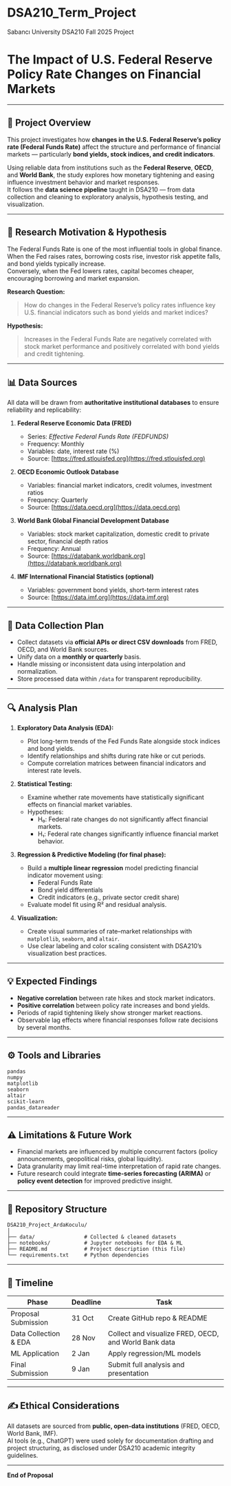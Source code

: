 # DSA210_Term_Project
Sabancı University DSA210 Fall 2025 Project
# The Impact of U.S. Federal Reserve Policy Rate Changes on Financial Markets

---

## 📘 Project Overview
This project investigates how **changes in the U.S. Federal Reserve’s policy rate (Federal Funds Rate)** affect the structure and performance of financial markets — particularly **bond yields, stock indices, and credit indicators**.  

Using reliable data from institutions such as the **Federal Reserve**, **OECD**, and **World Bank**, the study explores how monetary tightening and easing influence investment behavior and market responses.  
It follows the **data science pipeline** taught in DSA210 — from data collection and cleaning to exploratory analysis, hypothesis testing, and visualization.

---

## 🧠 Research Motivation & Hypothesis
The Federal Funds Rate is one of the most influential tools in global finance.  
When the Fed raises rates, borrowing costs rise, investor risk appetite falls, and bond yields typically increase.  
Conversely, when the Fed lowers rates, capital becomes cheaper, encouraging borrowing and market expansion.  

**Research Question:**  
> How do changes in the Federal Reserve’s policy rates influence key U.S. financial indicators such as bond yields and market indices?

**Hypothesis:**  
> Increases in the Federal Funds Rate are negatively correlated with stock market performance and positively correlated with bond yields and credit tightening.

---

## 📊 Data Sources
All data will be drawn from **authoritative institutional databases** to ensure reliability and replicability:

1. **Federal Reserve Economic Data (FRED)**  
   - Series: *Effective Federal Funds Rate (FEDFUNDS)*  
   - Frequency: Monthly  
   - Variables: date, interest rate (%)  
   - Source: [https://fred.stlouisfed.org](https://fred.stlouisfed.org)

2. **OECD Economic Outlook Database**  
   - Variables: financial market indicators, credit volumes, investment ratios  
   - Frequency: Quarterly  
   - Source: [https://data.oecd.org](https://data.oecd.org)

3. **World Bank Global Financial Development Database**  
   - Variables: stock market capitalization, domestic credit to private sector, financial depth ratios  
   - Frequency: Annual  
   - Source: [https://databank.worldbank.org](https://databank.worldbank.org)

4. **IMF International Financial Statistics (optional)**  
   - Variables: government bond yields, short-term interest rates  
   - Source: [https://data.imf.org](https://data.imf.org)

---

## 🧩 Data Collection Plan
- Collect datasets via **official APIs or direct CSV downloads** from FRED, OECD, and World Bank sources.  
- Unify data on a **monthly or quarterly** basis.  
- Handle missing or inconsistent data using interpolation and normalization.  
- Store processed data within `/data` for transparent reproducibility.  

---

## 🔍 Analysis Plan
1. **Exploratory Data Analysis (EDA):**  
   - Plot long-term trends of the Fed Funds Rate alongside stock indices and bond yields.  
   - Identify relationships and shifts during rate hike or cut periods.  
   - Compute correlation matrices between financial indicators and interest rate levels.

2. **Statistical Testing:**  
   - Examine whether rate movements have statistically significant effects on financial market variables.  
   - Hypotheses:  
     - H₀: Federal rate changes do not significantly affect financial markets.  
     - H₁: Federal rate changes significantly influence financial market behavior.

3. **Regression & Predictive Modeling (for final phase):**  
   - Build a **multiple linear regression** model predicting financial indicator movement using:  
     - Federal Funds Rate  
     - Bond yield differentials  
     - Credit indicators (e.g., private sector credit share)  
   - Evaluate model fit using R² and residual analysis.

4. **Visualization:**  
   - Create visual summaries of rate–market relationships with `matplotlib`, `seaborn`, and `altair`.  
   - Use clear labeling and color scaling consistent with DSA210’s visualization best practices.

---

## 💡 Expected Findings
- **Negative correlation** between rate hikes and stock market indicators.  
- **Positive correlation** between policy rate increases and bond yields.  
- Periods of rapid tightening likely show stronger market reactions.  
- Observable lag effects where financial responses follow rate decisions by several months.

---

## ⚙️ Tools and Libraries
```
pandas
numpy
matplotlib
seaborn
altair
scikit-learn
pandas_datareader
```

---

## ⚠️ Limitations & Future Work
- Financial markets are influenced by multiple concurrent factors (policy announcements, geopolitical risks, global liquidity).  
- Data granularity may limit real-time interpretation of rapid rate changes.  
- Future research could integrate **time-series forecasting (ARIMA)** or **policy event detection** for improved predictive insight.

---

## 📁 Repository Structure
```
DSA210_Project_ArdaKoculu/
│
├── data/                # Collected & cleaned datasets
├── notebooks/           # Jupyter notebooks for EDA & ML
├── README.md            # Project description (this file)
└── requirements.txt     # Python dependencies
```

---

## 📅 Timeline
| Phase | Deadline | Task |
|-------|-----------|------|
| Proposal Submission | 31 Oct | Create GitHub repo & README |
| Data Collection & EDA | 28 Nov | Collect and visualize FRED, OECD, and World Bank data |
| ML Application | 2 Jan | Apply regression/ML models |
| Final Submission | 9 Jan | Submit full analysis and presentation |

---

## ✍️ Ethical Considerations
All datasets are sourced from **public, open-data institutions** (FRED, OECD, World Bank, IMF).  
AI tools (e.g., ChatGPT) were used solely for documentation drafting and project structuring, as disclosed under DSA210 academic integrity guidelines.

---

**End of Proposal**
